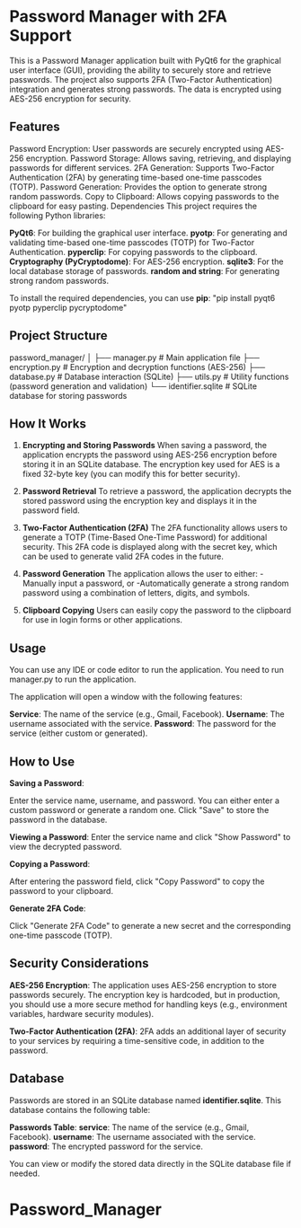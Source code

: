 # Password Manager with 2FA Support
This is a Password Manager application built with PyQt6 for the graphical user interface (GUI), providing the ability to securely store and retrieve passwords. The project also supports 2FA (Two-Factor Authentication) integration and generates strong passwords. The data is encrypted using AES-256 encryption for security.

## Features
Password Encryption: User passwords are securely encrypted using AES-256 encryption.
Password Storage: Allows saving, retrieving, and displaying passwords for different services.
2FA Generation: Supports Two-Factor Authentication (2FA) by generating time-based one-time passcodes (TOTP).
Password Generation: Provides the option to generate strong random passwords.
Copy to Clipboard: Allows copying passwords to the clipboard for easy pasting.
Dependencies
This project requires the following Python libraries:

**PyQt6**: For building the graphical user interface.
**pyotp**: For generating and validating time-based one-time passcodes (TOTP) for Two-Factor Authentication.
**pyperclip**: For copying passwords to the clipboard.
**Cryptography (PyCryptodome)**: For AES-256 encryption.
**sqlite3**: For the local database storage of passwords.
**random and string**: For generating strong random passwords.

To install the required dependencies, you can use **pip**:
"pip install pyqt6 pyotp pyperclip pycryptodome"

## Project Structure

password_manager/
│
├── manager.py                 # Main application file
├── encryption.py           # Encryption and decryption functions (AES-256)
├── database.py             # Database interaction (SQLite)
├── utils.py                # Utility functions (password generation and validation)
└── identifier.sqlite       # SQLite database for storing passwords

## How It Works

1. **Encrypting and Storing Passwords**
When saving a password, the application encrypts the password using AES-256 encryption before storing it in an SQLite database. The encryption key used for AES is a fixed 32-byte key (you can modify this for better security).

2. **Password Retrieval**
To retrieve a password, the application decrypts the stored password using the encryption key and displays it in the password field.

3. **Two-Factor Authentication (2FA)**
The 2FA functionality allows users to generate a TOTP (Time-Based One-Time Password) for additional security. This 2FA code is displayed along with the secret key, which can be used to generate valid 2FA codes in the future.

4. **Password Generation**
The application allows the user to either:
  -Manually input a password, or
  -Automatically generate a strong random password using a combination of letters, digits, and symbols.

5. **Clipboard Copying**
Users can easily copy the password to the clipboard for use in login forms or other applications.

## Usage

You can use any IDE or code editor to run the application. You need to run manager.py to run the application.

The application will open a window with the following features:

**Service**: The name of the service (e.g., Gmail, Facebook).
**Username**: The username associated with the service.
**Password**: The password for the service (either custom or generated).

## How to Use

**Saving a Password**:

Enter the service name, username, and password.
You can either enter a custom password or generate a random one.
Click "Save" to store the password in the database.

**Viewing a Password**:
Enter the service name and click "Show Password" to view the decrypted password.

**Copying a Password**:

After entering the password field, click "Copy Password" to copy the password to your clipboard.

**Generate 2FA Code**:

Click "Generate 2FA Code" to generate a new secret and the corresponding one-time passcode (TOTP).

## Security Considerations

**AES-256 Encryption**: The application uses AES-256 encryption to store passwords securely. The encryption key is hardcoded, but in production, you should use a more secure method for handling keys (e.g., environment variables, hardware security modules).

**Two-Factor Authentication (2FA)**: 2FA adds an additional layer of security to your services by requiring a time-sensitive code, in addition to the password.

## Database

Passwords are stored in an SQLite database named **identifier.sqlite**. This database contains the following table:

**Passwords Table**:
    **service**: The name of the service (e.g., Gmail, Facebook).
    **username**: The username associated with the service.
    **password**: The encrypted password for the service.

You can view or modify the stored data directly in the SQLite database file if needed.

# Password_Manager
